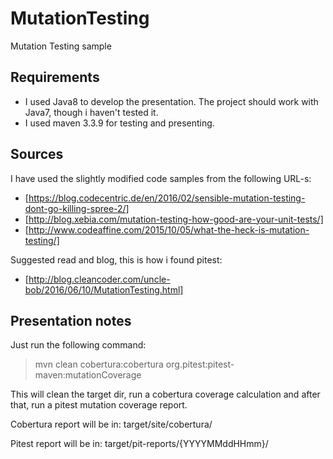 # MutationTesting

Mutation Testing sample

## Requirements

- I used Java8 to develop the presentation. The project should work with Java7, though i haven't tested it. 
- I used maven 3.3.9 for testing and presenting.

## Sources

I have used the slightly modified code samples from the following URL-s: 

- [https://blog.codecentric.de/en/2016/02/sensible-mutation-testing-dont-go-killing-spree-2/]
- [http://blog.xebia.com/mutation-testing-how-good-are-your-unit-tests/]
- [http://www.codeaffine.com/2015/10/05/what-the-heck-is-mutation-testing/]

Suggested read and blog, this is how i found pitest:
- [http://blog.cleancoder.com/uncle-bob/2016/06/10/MutationTesting.html]

## Presentation notes

Just run the following command:

> mvn clean cobertura:cobertura org.pitest:pitest-maven:mutationCoverage

This will clean the target dir, run a cobertura coverage calculation and after that, run a pitest mutation coverage report.

Cobertura report will be in: target/site/cobertura/

Pitest report will be in: target/pit-reports/{YYYYMMddHHmm}/